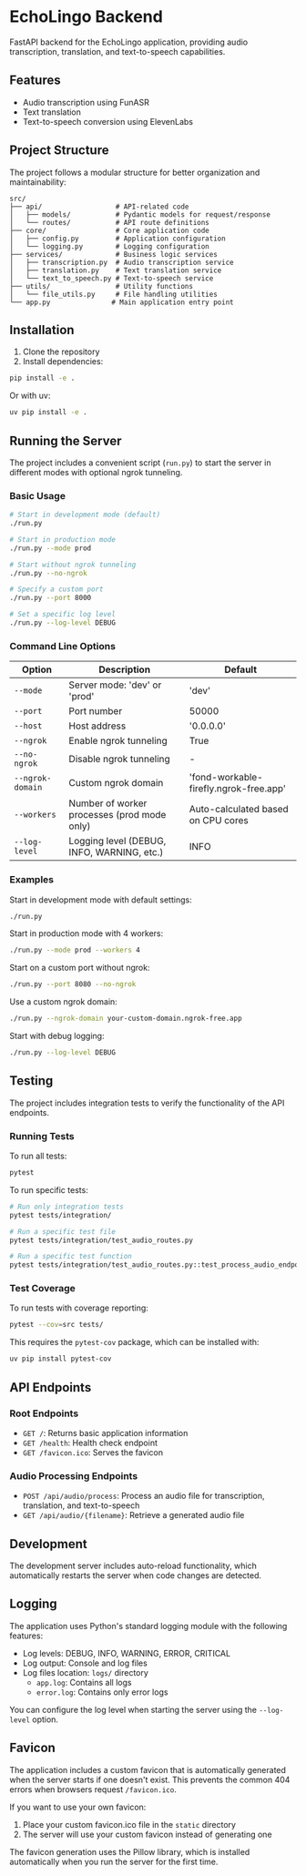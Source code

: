 # EchoLingo Backend

FastAPI backend for the EchoLingo application, providing audio transcription, translation, and text-to-speech capabilities.

## Features

-   Audio transcription using FunASR
-   Text translation
-   Text-to-speech conversion using ElevenLabs

## Project Structure

The project follows a modular structure for better organization and maintainability:

```
src/
├── api/                  # API-related code
│   ├── models/           # Pydantic models for request/response
│   └── routes/           # API route definitions
├── core/                 # Core application code
│   ├── config.py         # Application configuration
│   └── logging.py        # Logging configuration
├── services/             # Business logic services
│   ├── transcription.py  # Audio transcription service
│   ├── translation.py    # Text translation service
│   └── text_to_speech.py # Text-to-speech service
├── utils/                # Utility functions
│   └── file_utils.py     # File handling utilities
└── app.py               # Main application entry point
```

## Installation

1. Clone the repository
2. Install dependencies:

```bash
pip install -e .
```

Or with uv:

```bash
uv pip install -e .
```

## Running the Server

The project includes a convenient script (`run.py`) to start the server in different modes with optional ngrok tunneling.

### Basic Usage

```bash
# Start in development mode (default)
./run.py

# Start in production mode
./run.py --mode prod

# Start without ngrok tunneling
./run.py --no-ngrok

# Specify a custom port
./run.py --port 8000

# Set a specific log level
./run.py --log-level DEBUG
```

### Command Line Options

| Option           | Description                                 | Default                                |
| ---------------- | ------------------------------------------- | -------------------------------------- |
| `--mode`         | Server mode: 'dev' or 'prod'                | 'dev'                                  |
| `--port`         | Port number                                 | 50000                                  |
| `--host`         | Host address                                | '0.0.0.0'                              |
| `--ngrok`        | Enable ngrok tunneling                      | True                                   |
| `--no-ngrok`     | Disable ngrok tunneling                     | -                                      |
| `--ngrok-domain` | Custom ngrok domain                         | 'fond-workable-firefly.ngrok-free.app' |
| `--workers`      | Number of worker processes (prod mode only) | Auto-calculated based on CPU cores     |
| `--log-level`    | Logging level (DEBUG, INFO, WARNING, etc.)  | INFO                                   |

### Examples

Start in development mode with default settings:

```bash
./run.py
```

Start in production mode with 4 workers:

```bash
./run.py --mode prod --workers 4
```

Start on a custom port without ngrok:

```bash
./run.py --port 8080 --no-ngrok
```

Use a custom ngrok domain:

```bash
./run.py --ngrok-domain your-custom-domain.ngrok-free.app
```

Start with debug logging:

```bash
./run.py --log-level DEBUG
```

## Testing

The project includes integration tests to verify the functionality of the API endpoints.

### Running Tests

To run all tests:

```bash
pytest
```

To run specific tests:

```bash
# Run only integration tests
pytest tests/integration/

# Run a specific test file
pytest tests/integration/test_audio_routes.py

# Run a specific test function
pytest tests/integration/test_audio_routes.py::test_process_audio_endpoint
```

### Test Coverage

To run tests with coverage reporting:

```bash
pytest --cov=src tests/
```

This requires the `pytest-cov` package, which can be installed with:

```bash
uv pip install pytest-cov
```

## API Endpoints

### Root Endpoints

-   `GET /`: Returns basic application information
-   `GET /health`: Health check endpoint
-   `GET /favicon.ico`: Serves the favicon

### Audio Processing Endpoints

-   `POST /api/audio/process`: Process an audio file for transcription, translation, and text-to-speech
-   `GET /api/audio/{filename}`: Retrieve a generated audio file

## Development

The development server includes auto-reload functionality, which automatically restarts the server when code changes are detected.

## Logging

The application uses Python's standard logging module with the following features:

-   Log levels: DEBUG, INFO, WARNING, ERROR, CRITICAL
-   Log output: Console and log files
-   Log files location: `logs/` directory
    -   `app.log`: Contains all logs
    -   `error.log`: Contains only error logs

You can configure the log level when starting the server using the `--log-level` option.

## Favicon

The application includes a custom favicon that is automatically generated when the server starts if one doesn't exist. This prevents the common 404 errors when browsers request `/favicon.ico`.

If you want to use your own favicon:

1. Place your custom favicon.ico file in the `static` directory
2. The server will use your custom favicon instead of generating one

The favicon generation uses the Pillow library, which is installed automatically when you run the server for the first time.
